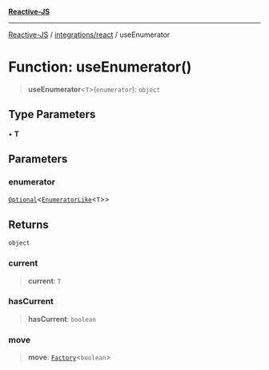 [**Reactive-JS**](../../../README.md)

***

[Reactive-JS](../../../README.md) / [integrations/react](../README.md) / useEnumerator

# Function: useEnumerator()

> **useEnumerator**\<`T`\>(`enumerator`): `object`

## Type Parameters

• **T**

## Parameters

### enumerator

[`Optional`](../../../functions/type-aliases/Optional.md)\<[`EnumeratorLike`](../../../collections/interfaces/EnumeratorLike.md)\<`T`\>\>

## Returns

`object`

### current

> **current**: `T`

### hasCurrent

> **hasCurrent**: `boolean`

### move

> **move**: [`Factory`](../../../functions/type-aliases/Factory.md)\<`boolean`\>
